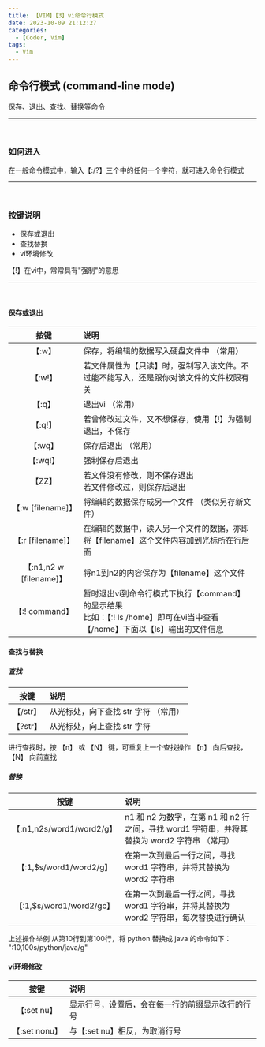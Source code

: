 ```yaml
---
title: 【VIM】【3】vi命令行模式
date: 2023-10-09 21:12:27
categories:
  - [Coder, Vim]
tags:
  - Vim
---
```


## 命令行模式 (command-line mode)

保存、退出、查找、替换等命令

<hr>
<br>

### 如何进入

在一般命令模式中，输入【:/?】三个中的任何一个字符，就可进入命令行模式

<hr>
<br>

### 按键说明

- 保存或退出
- 查找替换
- vi环境修改

【!】在vi中，常常具有"强制"的意思

<hr>
<br>

#### 保存或退出

|          按键           | 说明                                                                                 |
|:---------------------:|:-----------------------------------------------------------------------------------|
|         【:w】          | 保存，将编辑的数据写入硬盘文件中 （常用）                                                              |
|         【:w!】         | 若文件属性为【只读】时，强制写入该文件。不过能不能写入，还是跟你对该文件的文件权限有关                                        |
|         【:q】          | 退出vi （常用）                                                                          |
|         【:q!】         | 若曾修改过文件，又不想保存，使用【!】为强制退出，不保存                                                       |
|         【:wq】         | 保存后退出 （常用）                                                                         |
|        【:wq!】         | 强制保存后退出                                                                            |
|         【ZZ】          | 若文件没有修改，则不保存退出<br/> 若文件修改过，则保存后退出                                                  |
|    【:w [filename]】    | 将编辑的数据保存成另一个文件 （类似另存新文件）                                                           |
|    【:r [filename]】    | 在编辑的数据中，读入另一个文件的数据，亦即将【filename】这个文件内容加到光标所在行后面                                    |
| 【:n1,n2 w [filename]】 | 将n1到n2的内容保存为【filename】这个文件                                                         |
|     【:! command】      | 暂时退出vi到命令行模式下执行【command】的显示结果<br/> 比如：【:! ls /home】即可在vi当中查看 【/home】下面以【ls】输出的文件信息 |

#### 查找与替换

##### 查找

|   按键   | 说明                    |
|:------:|:----------------------|
| 【/str】 | 从光标处，向下查找 str 字符 （常用） |
| 【?str】 | 从光标处，向上查找 str 字符      |

进行查找时，按 【n】 或 【N】 键，可重复上一个查找操作
【n】 向后查找，【N】 向前查找

##### 替换

|           按键            | 说明                                                            |
|:-----------------------:|:--------------------------------------------------------------|
| 【:n1,n2s/word1/word2/g】 | n1 和 n2 为数字，在第 n1 和 n2 行之间，寻找 word1 字符串，并将其替换为 word2 字符串 （常用） |
|  【:1,$s/word1/word2/g】  | 在第一次到最后一行之间，寻找 word1 字符串，并将其替换为 word2 字符串                     |
| 【:1,$s/word1/word2/gc】  | 在第一次到最后一行之间，寻找 word1 字符串，并将其替换为 word2 字符串，每次替换进行确认            |

上述操作举例
从第10行到第100行，将 python 替换成 java 的命令如下：
":10,100s/python/java/g"



#### vi环境修改

|     按键      | 说明                       |
|:-----------:|:-------------------------|
|  【:set nu】  | 显示行号，设置后，会在每一行的前缀显示改行的行号 |
| 【:set nonu】 | 与【:set nu】相反，为取消行号       |


